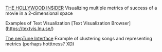 [THE HOLLYWOOD IN$IDER](https://www.informationisbeautiful.net/visualizations/the-hollywood-insider/) Visualizing multiple metrics of success of a movie in a 2-dimensional space

Examples of Text Visualization [Text Visualization Browser] (https://textvis.lnu.se/)

[The nepTune Interface](http://www.cp.jku.at/projects/neptune/) Example of clustering songs and representing metrics (perhaps hotttness? XD)
